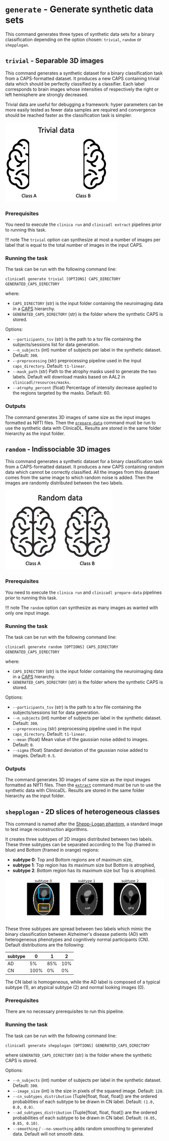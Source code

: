 # `generate` - Generate synthetic data sets

This command generates three types of synthetic data sets for a binary classification 
depending on the option chosen: `trivial`, `random` or `shepplogan`.

## `trivial` - Separable 3D images 

This command generates a synthetic dataset for a binary classification task from a CAPS-formatted dataset. 
It produces a new CAPS containing trivial data which should be perfectly classified by a classifier. 
Each label corresponds to brain images whose intensities of  respectively the right or left hemisphere 
are strongly decreased.

Trivial data are useful for debugging a framework: hyper parameters can be more easily tested as 
fewer data samples are required and convergence should be reached faster as the classification task is simpler.

![Schemes of trivial data](../images/generate_trivial.png)

### Prerequisites
You need to execute the `clinica run` and `clinicadl extract` pipelines prior to running this task.

!!! note
    The `trivial` option can synthesize at most a number of images per label that is equal to the total number of images 
    in the input CAPS.

### Running the task

The task can be run with the following command line:
```
clinicadl generate trivial [OPTIONS] CAPS_DIRECTORY GENERATED_CAPS_DIRECTORY
```
where:

- `CAPS_DIRECTORY` (str) is the input folder containing the neuroimaging data in a [CAPS](https://aramislab.paris.inria.fr/clinica/docs/public/latest/CAPS/Introduction/) hierarchy.
- `GENERATED_CAPS_DIRECTORY` (str) is the folder where the synthetic CAPS is stored.

Options:

- `--participants_tsv` (str) is the path to a tsv file containing the subjects/sessions list for data generation.
- `--n_subjects` (int) number of subjects per label in the synthetic dataset. Default: `300`.
- `--preprocessing` (str) preprocessing pipeline used in the input `caps_directory`. Default: `t1-linear`.
- `--mask_path` (str) Path to the atrophy masks used to generate the two labels. 
Default will download masks based on AAL2 in `clinicadl/resources/masks`.
- `--atrophy_percent` (float) Percentage of intensity decrease applied to the regions targeted by the masks. Default: 60.

### Outputs

The command generates 3D images of same size as the input images formatted as NIfTI files.
Then the [`prepare-data`](./Extract.md) command must be run to use the synthetic data with ClinicaDL.
Results are stored in the same folder hierarchy as the input folder.


## `random` - Indissociable 3D images

This command generates a synthetic dataset for a binary classification task from a CAPS-formatted dataset. 
It produces a new CAPS containing random data which cannot be correctly classified. 
All the images from this dataset comes from the same image to which random noise is added. 
Then the images are randomly distributed between the two labels.

![Schemes of random data](../images/generate_random.png)

### Prerequisites
You need to execute the `clinica run` and `clinicadl prepare-data` pipelines prior to running this task.

!!! note
    The `random` option can synthesize as many images as wanted with only one input image.

### Running the task

The task can be run with the following command line:
```
clinicadl generate random [OPTIONS] CAPS_DIRECTORY GENERATED_CAPS_DIRECTORY
```
where:

- `CAPS_DIRECTORY` (str) is the input folder containing the neuroimaging data in a [CAPS](https://aramislab.paris.inria.fr/clinica/docs/public/latest/CAPS/Introduction/) hierarchy.
- `GENERATED_CAPS_DIRECTORY` (str) is the folder where the synthetic CAPS is stored.

Options:

- `--participants_tsv` (str) is the path to a tsv file containing the subjects/sessions list for data generation.
- `--n_subjects` (int) number of subjects per label in the synthetic dataset. Default: `300`.
- `--preprocessing` (str) preprocessing pipeline used in the input `caps_directory`. Default: `t1-linear`.
- `--mean` (float) Mean value of the gaussian noise added to images. Default: `0`.
- `--sigma` (float) Standard deviation of the gaussian noise added to images. Default: `0.5`.

### Outputs

The command generates 3D images of same size as the input images formatted as NIfTI files.
Then the [`extract`](./Extract.md) command must be run to use the synthetic data with ClinicaDL.
Results are stored in the same folder hierarchy as the input folder.


## `shepplogan` - 2D slices of heterogeneous classes

This command is named after the [Shepp-Logan phantom](https://en.wikipedia.org/wiki/Shepp%E2%80%93Logan_phantom),
a standard image to test image reconstruction algorithms.

It creates three subtypes of 2D images distributed between two labels. These three subtypes
can be separated according to the Top (framed in blue) and Bottom (framed in orange) regions:
- **subtype 0**: Top and Bottom regions are of maximum size,
- **subtype 1**: Top region has its maximum size but Bottom is atrophied,
- **subtype 2**: Bottom region has its maximum size but Top is atrophied.

![Examples of shepplogan data](../images/generate_shepplogan.png)

These three subtypes are spread between two labels which mimic the binary classification
between Alzheimer's disease patients (AD) with heterogeneous phenotypes and cognitively normal
participants (CN). Default distributions are the following:

subtype |  0   |  1  |  2  |
------- | ---- | --- | --- |
AD      | 5%   | 85% | 10% |
CN      | 100% | 0%  | 0%  |

The CN label is homogeneous, while the AD label is composed of a typical subtype (1), 
an atypical subtype (2) and normal looking images (0).

### Prerequisites

There are no necessary prerequisites to run this pipeline. 

### Running the task

The task can be run with the following command line:
```
clinicadl generate shepplogan [OPTIONS] GENERATED_CAPS_DIRECTORY
```
where `GENERATED_CAPS_DIRECTORY` (str) is the folder where the synthetic CAPS is stored.

Options:

- `--n_subjects` (int) number of subjects per label in the synthetic dataset. Default: `300`.
- `--image_size` (int) is the size in pixels of the squared image. Default:  `128`.
- `--cn_subtypes_distribution` (Tuple[float, float, float]) are the ordered probabilities of each subtype 
  to be drawn in CN label. Default: `(1.0, 0.0, 0.0)`.
- `--ad_subtypes_distribution` (Tuple[float, float, float]) are the ordered probabilities of each subtype 
  to be drawn in CN label. Default: `(0.05, 0.85, 0.10)`.
- `--smoothing` / `--no-smoothing` adds random smoothing to generated data. Default
will not smooth data.


